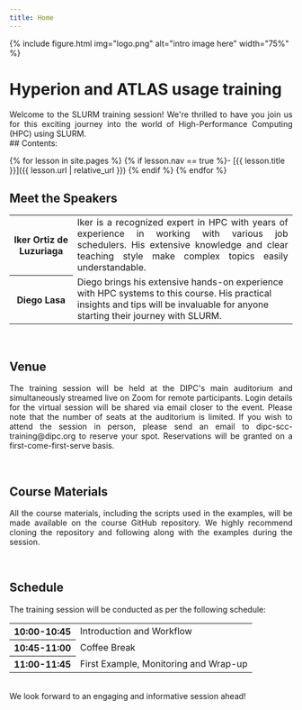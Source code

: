 ```yaml
---
title: Home
---
```



{% include figure.html img="logo.png" alt="intro image here" width="75%" %}


# Hyperion and ATLAS usage training

<div align="justify">
Welcome to the SLURM training session! We're thrilled to have you join us for this exciting journey into the world of High-Performance Computing (HPC) using SLURM.
</div>

<div class="toc" markdown="1">
## Contents:

{% for lesson in site.pages %}
{% if lesson.nav == true %}- [{{ lesson.title }}]({{ lesson.url | relative_url }})
{% endif %}
{% endfor %}
</div>


## Meet the Speakers
<table>
    <tr>
        <th>Iker Ortiz de Luzuriaga</th>
        <td><div align="justify">
 Iker is a recognized expert in HPC with years of experience in working with various job schedulers. His extensive knowledge and clear teaching style make complex topics easily understandable.</div></td>
    </tr>
    <tr>
        <th>Diego Lasa</th>
        <td>Diego brings his extensive hands-on experience with HPC systems to this course. His practical insights and tips will be invaluable for anyone starting their journey with SLURM.</td>
    </tr>
</table>


<br> <!-- Blank line -->
## Venue

<div align="justify">
The training session will be held at the DIPC's main auditorium and simultaneously streamed live on Zoom for remote participants. Login details for the virtual session will be shared via email closer to the event. Please note that the number of seats at the auditorium is limited. If you wish to attend the session in person, please send an email to dipc-scc-training@dipc.org to reserve your spot. Reservations will be granted on a first-come-first-serve basis.
</div>

<br> <!-- Blank line -->
## Course Materials

<div align="justify">
All the course materials, including the scripts used in the examples, will be made available on the course GitHub repository. We highly recommend cloning the repository and following along with the examples during the session.
</div>

<br> <!-- Blank line -->
## Schedule

The training session will be conducted as per the following schedule:

<table>
    <tr>
        <th>10:00-10:45</th>
        <td>Introduction and Workflow</td>
    </tr>
    <tr>
        <th>10:45-11:00</th>
        <td>Coffee Break</td>
    </tr>
    <tr>
        <th>11:00-11:45</th>
        <td>First Example, Monitoring and Wrap-up</td>
    </tr>

</table>


<br> <!-- Blank line -->
We look forward to an engaging and informative session ahead!


